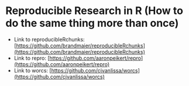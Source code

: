 Reproducible Research in R (How to do the same thing more than once)
======

- Link to reproducibleRchunks: [https://github.com/brandmaier/reproducibleRchunks](https://github.com/brandmaier/reproducibleRchunks)
- Link to repro: [https://github.com/aaronpeikert/repro](https://github.com/aaronpeikert/repro)
- Link to worcs: [https://github.com/cjvanlissa/worcs](https://github.com/cjvanlissa/worcs)

  
